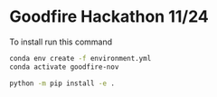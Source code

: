 # Goodfire Hackathon 11/24

To install run this command

```bash
conda env create -f environment.yml
conda activate goodfire-nov

python -m pip install -e .
```
